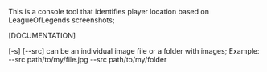 This is a console tool that identifies player location based on LeagueOfLegends screenshots;

[DOCUMENTATION]

[-s] [--src]   can be an individual image file or a folder with images;
                      Example:    --src path/to/my/file.jpg
                                  --src path/to/my/folder
